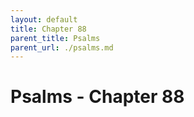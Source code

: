 ```yaml
---
layout: default
title: Chapter 88
parent_title: Psalms
parent_url: ./psalms.md
---
```


# Psalms - Chapter 88
